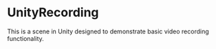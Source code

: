 # UnityRecording
This is a scene in Unity designed to demonstrate basic video recording functionality.
